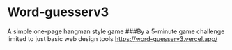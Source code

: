 # Word-guesserv3
A simple one-page hangman style game
###By a 5-minute game challenge limited to just basic web design tools
https://word-guesserv3.vercel.app/
